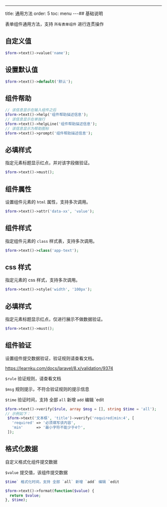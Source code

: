 ---
title: 通用方法
order: 5
toc: menu
---## 基础说明

表单组件通用方法，支持 `所有表单组件` 进行连贯操作

## 自定义值

```php
$form->text()->value('name');
```

## 设置默认值

```php
$form->text()->default('默认');
```

## 组件帮助

```php
// 该信息显示在输入组件之后
$form->text()->help('组件帮助描述信息');
// 该信息显示在单独行
$form->text()->helpLine('组件帮助描述信息');
// 该信息显示为帮助图标
$form->text()->prompt('组件帮助描述信息');
```

## 必填样式

指定元素标题显示红点，并对该字段做验证。

```php
$form->text()->must();
```

## 组件属性

设置组件元素的 `html` 属性，支持多次调用。

```php
$form->text()->attr('data-xx', 'value');
```

## 组件样式

指定组件元素的 `class` 样式表，支持多次调用。

```php
$form->text()->class('app-text');
```

## css 样式

指定元素的 css 样式，支持多次调用。

```php
$form->text()->style('width', '100px');
```

## 必填样式

指定元素标题显示红点，仅进行展示不做数据验证。

```php
$form->text()->must();
```

## 组件验证

设置组件提交数据验证，验证规则请查看文档。

https://learnku.com/docs/laravel/8.x/validation/9374

`$rule` 验证规则，请查看文档

`$msg` 规则提示，不符合验证规则的提示信息

`$time` 验证时间，支持 全部 `all` 新增 `add` 编辑 `edit

```php
$form->text()->verify($rule, array $msg = [], string $time = 'all');
// 示例如下：
 $form->text('文本框', 'title')->verify('required|min:4', [
   'required' => '必须填写该内容',
   'min'      => '最小字符不能少于4个',
 ]);
```

## 格式化数据

自定义格式化组件提交数据

`$value` 提交值，该组件提交数据

```php
$time` 格式化时间，支持 全部 `all` 新增 `add` 编辑 `edit

$form->text()->format(function($value) {
  return $value;
}, $time);
```
